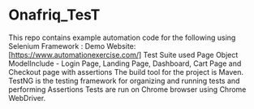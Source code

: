 # Onafriq_TesT
This repo contains example automation code for the following using Selenium Framework :
Demo Website: [https://www.automationexercise.com/]
Test Suite used Page Object ModelInclude - Login Page, Landing Page, Dashboard, Cart Page and Checkout page with assertions
The build tool for the project is Maven.
TestNG is the testing framework for organizing and running tests and performing Assertions
Tests are run on Chrome browser using Chrome WebDriver.
